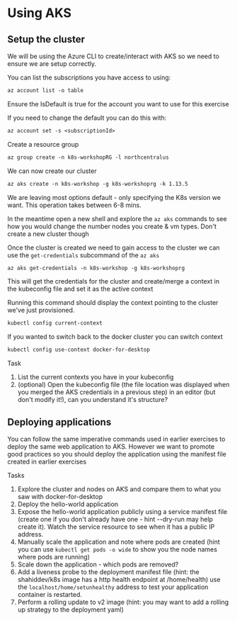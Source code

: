 # Using AKS

## Setup the cluster

We will be using the Azure CLI to create/interact with AKS so we need to ensure we are setup correctly.

You can list the subscriptions you have access to using:

```txt
az account list -o table
```

Ensure the IsDefault is true for the account you want to use for this exercise

If you need to change the default you can do this with:

```txt
az account set -s <subscriptionId>
```

Create a resource group

```txt
az group create -n k8s-workshopRG -l northcentralus
```

We can now create our cluster

```txt
az aks create -n k8s-workshop -g k8s-workshoprg -k 1.13.5
```

We are leaving most options default - only specifying the K8s version we want. This operation takes between 6-8 mins.

In the meantime open a new shell and explore the `az aks` commands to see how you would change the number nodes you create & vm types. Don't create a new cluster though

Once the cluster is created we need to gain access to the cluster we can use the `get-credentials` subcommand of the `az aks`

```txt
az aks get-credentials -n k8s-workshop -g k8s-workshoprg
```

This will get the credentials for the cluster and create/merge a context in the kubeconfig file and set it as the active context

Running this command should display the context pointing to the cluster we've just provisioned.

```txt
kubectl config current-context
```

If you wanted to switch back to the docker cluster you can switch context

```txt
kubectl config use-context docker-for-desktop
```

Task

1. List the current contexts you have in your kubeconfig
2. (optional) Open the kubeconfig file (the file location was displayed when you merged the AKS credentials in a previous step) in an editor (but don't modify it!), can you understand it's structure?

## Deploying applications

You can follow the same imperative commands used in earlier exercises to deploy the same web application to AKS. However we want to promote good practices so you should deploy the application using the manifest file created in earlier exercises

Tasks

1. Explore the cluster and nodes on AKS and compare them to what you saw with docker-for-desktop
2. Deploy the hello-world application
3. Expose the hello-world application publicly using a service manifest file (create one if you don't already have one - hint --dry-run may help create it). Watch the service resource to see when it has a public IP address.
4. Manually scale the application and note where pods are created (hint you can use `kubectl get pods -o wide` to show you the node names where pods are running)
5. Scale down the application - which pods are removed?
6. Add a liveness probe to the deployment manifest file (hint: the shahiddev/k8s image has a http health endpoint at /home/health) use the `localhost/home/setunhealthy` address to test your application container is restarted.
7. Perform a rolling update to v2 image (hint: you may want to add a rolling up strategy to the deployment yaml)